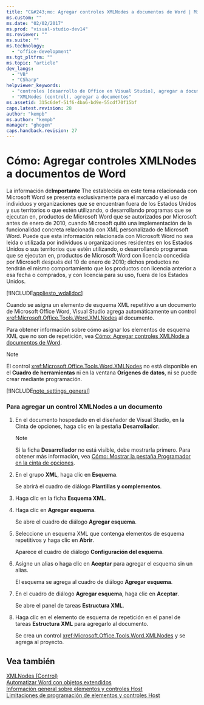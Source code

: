 ```yaml
---
title: "C&#243;mo: Agregar controles XMLNodes a documentos de Word | Microsoft Docs"
ms.custom: ""
ms.date: "02/02/2017"
ms.prod: "visual-studio-dev14"
ms.reviewer: ""
ms.suite: ""
ms.technology: 
  - "office-development"
ms.tgt_pltfrm: ""
ms.topic: "article"
dev_langs: 
  - "VB"
  - "CSharp"
helpviewer_keywords: 
  - "controles [desarrollo de Office en Visual Studio], agregar a documentos"
  - "XMLNodes (control), agregar a documentos"
ms.assetid: 315c6def-51f6-4ba6-bd9e-55cdf70f15bf
caps.latest.revision: 28
author: "kempb"
ms.author: "kempb"
manager: "ghogen"
caps.handback.revision: 27
---
```

# C&#243;mo: Agregar controles XMLNodes a documentos de Word
  La información de**Importante** The establecida en este tema relacionada con Microsoft Word se presenta exclusivamente para el marcado y el uso de individuos y organizaciones que se encuentran fuera de los Estados Unidos y sus territorios o que estén utilizando, o desarrollando programas que se ejecutan en, productos de Microsoft Word que se autorizados por Microsoft antes de enero de 2010, cuando Microsoft quitó una implementación de la funcionalidad concreta relacionada con XML personalizado de Microsoft Word.  Puede que esta información relacionada con Microsoft Word no sea leída o utilizada por individuos u organizaciones residentes en los Estados Unidos o sus territorios que estén utilizando, o desarrollando programas que se ejecutan en, productos de Microsoft Word con licencia concedida por Microsoft después del 10 de enero de 2010; dichos productos no tendrán el mismo comportamiento que los productos con licencia anterior a esa fecha o comprados, y con licencia para su uso, fuera de los Estados Unidos.  
  
 [!INCLUDE[appliesto_wdalldoc](../vsto/includes/appliesto-wdalldoc-md.md)]  
  
 Cuando se asigna un elemento de esquema XML repetitivo a un documento de Microsoft Office Word, Visual Studio agrega automáticamente un control <xref:Microsoft.Office.Tools.Word.XMLNodes> al documento.  
  
 Para obtener información sobre cómo asignar los elementos de esquema XML que no son de repetición, vea [Cómo: Agregar controles XMLNode a documentos de Word](../vsto/how-to-add-xmlnode-controls-to-word-documents.md).  
  
> [!NOTE]  
>  El control <xref:Microsoft.Office.Tools.Word.XMLNodes> no está disponible en el **Cuadro de herramientas** ni en la ventana **Orígenes de datos**, ni se puede crear mediante programación.  
  
 [!INCLUDE[note_settings_general](../sharepoint/includes/note-settings-general-md.md)]  
  
### Para agregar un control XMLNodes a un documento  
  
1.  En el documento hospedado en el diseñador de Visual Studio, en la Cinta de opciones, haga clic en la pestaña **Desarrollador**.  
  
    > [!NOTE]  
    >  Si la ficha **Desarrollador** no está visible, debe mostrarla primero.  Para obtener más información, vea [Cómo: Mostrar la pestaña Programador en la cinta de opciones](../vsto/how-to-show-the-developer-tab-on-the-ribbon.md).  
  
2.  En el grupo **XML**, haga clic en **Esquema**.  
  
     Se abrirá el cuadro de diálogo **Plantillas y complementos**.  
  
3.  Haga clic en la ficha **Esquema XML**.  
  
4.  Haga clic en **Agregar esquema**.  
  
     Se abre el cuadro de diálogo **Agregar esquema**.  
  
5.  Seleccione un esquema XML que contenga elementos de esquema repetitivos y haga clic en **Abrir**.  
  
     Aparece el cuadro de diálogo **Configuración del esquema**.  
  
6.  Asigne un alias o haga clic en **Aceptar** para agregar el esquema sin un alias.  
  
     El esquema se agrega al cuadro de diálogo **Agregar esquema**.  
  
7.  En el cuadro de diálogo **Agregar esquema**, haga clic en **Aceptar**.  
  
     Se abre el panel de tareas **Estructura XML**.  
  
8.  Haga clic en el elemento de esquema de repetición en el panel de tareas **Estructura XML** para agregarlo al documento.  
  
     Se crea un control <xref:Microsoft.Office.Tools.Word.XMLNodes> y se agrega al proyecto.  
  
## Vea también  
 [XMLNodes &#40;Control&#41;](../vsto/xmlnodes-control.md)   
 [Automatizar Word con objetos extendidos](../vsto/automating-word-by-using-extended-objects.md)   
 [Información general sobre elementos y controles Host](../vsto/host-items-and-host-controls-overview.md)   
 [Limitaciones de programación de elementos y controles Host](../vsto/programmatic-limitations-of-host-items-and-host-controls.md)  
  
  